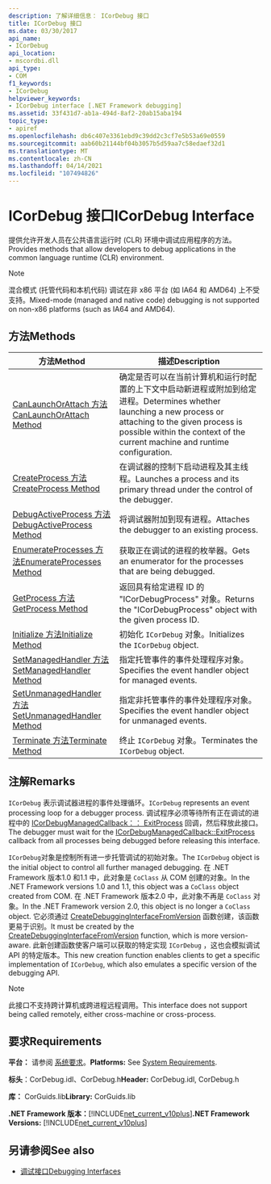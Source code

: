 ```yaml
---
description: 了解详细信息： ICorDebug 接口
title: ICorDebug 接口
ms.date: 03/30/2017
api_name:
- ICorDebug
api_location:
- mscordbi.dll
api_type:
- COM
f1_keywords:
- ICorDebug
helpviewer_keywords:
- ICorDebug interface [.NET Framework debugging]
ms.assetid: 33f431d7-ab1a-494d-8af2-20ab15aba194
topic_type:
- apiref
ms.openlocfilehash: db6c407e3361ebd9c39dd2c3cf7e5b53a69e0559
ms.sourcegitcommit: aab60b21144bf04b3057b5d59aa7c58edaef32d1
ms.translationtype: MT
ms.contentlocale: zh-CN
ms.lasthandoff: 04/14/2021
ms.locfileid: "107494826"
---
```

# <a name="icordebug-interface"></a><span data-ttu-id="d7b9e-103">ICorDebug 接口</span><span class="sxs-lookup"><span data-stu-id="d7b9e-103">ICorDebug Interface</span></span>

<span data-ttu-id="d7b9e-104">提供允许开发人员在公共语言运行时 (CLR) 环境中调试应用程序的方法。</span><span class="sxs-lookup"><span data-stu-id="d7b9e-104">Provides methods that allow developers to debug applications in the common language runtime (CLR) environment.</span></span>  
  
> [!NOTE]
> <span data-ttu-id="d7b9e-105">混合模式 (托管代码和本机代码) 调试在非 x86 平台 (如 IA64 和 AMD64) 上不受支持。</span><span class="sxs-lookup"><span data-stu-id="d7b9e-105">Mixed-mode (managed and native code) debugging is not supported on non-x86 platforms (such as IA64 and AMD64).</span></span>  
  
## <a name="methods"></a><span data-ttu-id="d7b9e-106">方法</span><span class="sxs-lookup"><span data-stu-id="d7b9e-106">Methods</span></span>  
  
|<span data-ttu-id="d7b9e-107">方法</span><span class="sxs-lookup"><span data-stu-id="d7b9e-107">Method</span></span>|<span data-ttu-id="d7b9e-108">描述</span><span class="sxs-lookup"><span data-stu-id="d7b9e-108">Description</span></span>|  
|------------|-----------------|  
|[<span data-ttu-id="d7b9e-109">CanLaunchOrAttach 方法</span><span class="sxs-lookup"><span data-stu-id="d7b9e-109">CanLaunchOrAttach Method</span></span>](icordebug-canlaunchorattach-method.md)|<span data-ttu-id="d7b9e-110">确定是否可以在当前计算机和运行时配置的上下文中启动新进程或附加到给定进程。</span><span class="sxs-lookup"><span data-stu-id="d7b9e-110">Determines whether launching a new process or attaching to the given process is possible within the context of the current machine and runtime configuration.</span></span>|  
|[<span data-ttu-id="d7b9e-111">CreateProcess 方法</span><span class="sxs-lookup"><span data-stu-id="d7b9e-111">CreateProcess Method</span></span>](icordebug-createprocess-method.md)|<span data-ttu-id="d7b9e-112">在调试器的控制下启动进程及其主线程。</span><span class="sxs-lookup"><span data-stu-id="d7b9e-112">Launches a process and its primary thread under the control of the debugger.</span></span>|  
|[<span data-ttu-id="d7b9e-113">DebugActiveProcess 方法</span><span class="sxs-lookup"><span data-stu-id="d7b9e-113">DebugActiveProcess Method</span></span>](icordebug-debugactiveprocess-method.md)|<span data-ttu-id="d7b9e-114">将调试器附加到现有进程。</span><span class="sxs-lookup"><span data-stu-id="d7b9e-114">Attaches the debugger to an existing process.</span></span>|  
|[<span data-ttu-id="d7b9e-115">EnumerateProcesses 方法</span><span class="sxs-lookup"><span data-stu-id="d7b9e-115">EnumerateProcesses Method</span></span>](icordebug-enumerateprocesses-method.md)|<span data-ttu-id="d7b9e-116">获取正在调试的进程的枚举器。</span><span class="sxs-lookup"><span data-stu-id="d7b9e-116">Gets an enumerator for the processes that are being debugged.</span></span>|  
|[<span data-ttu-id="d7b9e-117">GetProcess 方法</span><span class="sxs-lookup"><span data-stu-id="d7b9e-117">GetProcess Method</span></span>](icordebug-getprocess-method.md)|<span data-ttu-id="d7b9e-118">返回具有给定进程 ID 的 "ICorDebugProcess" 对象。</span><span class="sxs-lookup"><span data-stu-id="d7b9e-118">Returns the "ICorDebugProcess" object with the given process ID.</span></span>|  
|[<span data-ttu-id="d7b9e-119">Initialize 方法</span><span class="sxs-lookup"><span data-stu-id="d7b9e-119">Initialize Method</span></span>](icordebug-initialize-method.md)|<span data-ttu-id="d7b9e-120">初始化 `ICorDebug` 对象。</span><span class="sxs-lookup"><span data-stu-id="d7b9e-120">Initializes the `ICorDebug` object.</span></span>|  
|[<span data-ttu-id="d7b9e-121">SetManagedHandler 方法</span><span class="sxs-lookup"><span data-stu-id="d7b9e-121">SetManagedHandler Method</span></span>](icordebug-setmanagedhandler-method.md)|<span data-ttu-id="d7b9e-122">指定托管事件的事件处理程序对象。</span><span class="sxs-lookup"><span data-stu-id="d7b9e-122">Specifies the event handler object for managed events.</span></span>|  
|[<span data-ttu-id="d7b9e-123">SetUnmanagedHandler 方法</span><span class="sxs-lookup"><span data-stu-id="d7b9e-123">SetUnmanagedHandler Method</span></span>](icordebug-setunmanagedhandler-method.md)|<span data-ttu-id="d7b9e-124">指定非托管事件的事件处理程序对象。</span><span class="sxs-lookup"><span data-stu-id="d7b9e-124">Specifies the event handler object for unmanaged events.</span></span>|  
|[<span data-ttu-id="d7b9e-125">Terminate 方法</span><span class="sxs-lookup"><span data-stu-id="d7b9e-125">Terminate Method</span></span>](icordebug-terminate-method.md)|<span data-ttu-id="d7b9e-126">终止 `ICorDebug` 对象。</span><span class="sxs-lookup"><span data-stu-id="d7b9e-126">Terminates the `ICorDebug` object.</span></span>|  
  
## <a name="remarks"></a><span data-ttu-id="d7b9e-127">注解</span><span class="sxs-lookup"><span data-stu-id="d7b9e-127">Remarks</span></span>  

 <span data-ttu-id="d7b9e-128">`ICorDebug` 表示调试器进程的事件处理循环。</span><span class="sxs-lookup"><span data-stu-id="d7b9e-128">`ICorDebug` represents an event processing loop for a debugger process.</span></span> <span data-ttu-id="d7b9e-129">调试程序必须等待所有正在调试的进程中的 [ICorDebugManagedCallback：： ExitProcess](icordebugmanagedcallback-exitprocess-method.md) 回调，然后释放此接口。</span><span class="sxs-lookup"><span data-stu-id="d7b9e-129">The debugger must wait for the [ICorDebugManagedCallback::ExitProcess](icordebugmanagedcallback-exitprocess-method.md) callback from all processes being debugged before releasing this interface.</span></span>  
  
 <span data-ttu-id="d7b9e-130">`ICorDebug`对象是控制所有进一步托管调试的初始对象。</span><span class="sxs-lookup"><span data-stu-id="d7b9e-130">The `ICorDebug` object is the initial object to control all further managed debugging.</span></span> <span data-ttu-id="d7b9e-131">在 .NET Framework 版本1.0 和1.1 中，此对象是 `CoClass` 从 COM 创建的对象。</span><span class="sxs-lookup"><span data-stu-id="d7b9e-131">In the .NET Framework versions 1.0 and 1.1, this object was a `CoClass` object created from COM.</span></span> <span data-ttu-id="d7b9e-132">在 .NET Framework 版本2.0 中，此对象不再是 `CoClass` 对象。</span><span class="sxs-lookup"><span data-stu-id="d7b9e-132">In the .NET Framework version 2.0, this object is no longer a `CoClass` object.</span></span> <span data-ttu-id="d7b9e-133">它必须通过 [CreateDebuggingInterfaceFromVersion](../hosting/createdebugginginterfacefromversion-function.md) 函数创建，该函数更易于识别。</span><span class="sxs-lookup"><span data-stu-id="d7b9e-133">It must be created by the [CreateDebuggingInterfaceFromVersion](../hosting/createdebugginginterfacefromversion-function.md) function, which is more version-aware.</span></span> <span data-ttu-id="d7b9e-134">此新创建函数使客户端可以获取的特定实现 `ICorDebug` ，这也会模拟调试 API 的特定版本。</span><span class="sxs-lookup"><span data-stu-id="d7b9e-134">This new creation function enables clients to get a specific implementation of `ICorDebug`, which also emulates a specific version of the debugging API.</span></span>  
  
> [!NOTE]
> <span data-ttu-id="d7b9e-135">此接口不支持跨计算机或跨进程远程调用。</span><span class="sxs-lookup"><span data-stu-id="d7b9e-135">This interface does not support being called remotely, either cross-machine or cross-process.</span></span>  
  
## <a name="requirements"></a><span data-ttu-id="d7b9e-136">要求</span><span class="sxs-lookup"><span data-stu-id="d7b9e-136">Requirements</span></span>  

 <span data-ttu-id="d7b9e-137">**平台：** 请参阅 [系统要求](../../get-started/system-requirements.md)。</span><span class="sxs-lookup"><span data-stu-id="d7b9e-137">**Platforms:** See [System Requirements](../../get-started/system-requirements.md).</span></span>  
  
 <span data-ttu-id="d7b9e-138">**标头**：CorDebug.idl、CorDebug.h</span><span class="sxs-lookup"><span data-stu-id="d7b9e-138">**Header:** CorDebug.idl, CorDebug.h</span></span>  
  
 <span data-ttu-id="d7b9e-139">**库：** CorGuids.lib</span><span class="sxs-lookup"><span data-stu-id="d7b9e-139">**Library:** CorGuids.lib</span></span>  
  
 <span data-ttu-id="d7b9e-140">**.NET Framework 版本：**[!INCLUDE[net_current_v10plus](../../../../includes/net-current-v10plus-md.md)]</span><span class="sxs-lookup"><span data-stu-id="d7b9e-140">**.NET Framework Versions:** [!INCLUDE[net_current_v10plus](../../../../includes/net-current-v10plus-md.md)]</span></span>  
  
## <a name="see-also"></a><span data-ttu-id="d7b9e-141">另请参阅</span><span class="sxs-lookup"><span data-stu-id="d7b9e-141">See also</span></span>

- [<span data-ttu-id="d7b9e-142">调试接口</span><span class="sxs-lookup"><span data-stu-id="d7b9e-142">Debugging Interfaces</span></span>](debugging-interfaces.md)
